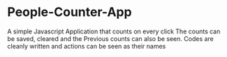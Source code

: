 # People-Counter-App
A simple Javascript Application that counts on every click
The counts can be saved, cleared and the Previous counts can also be seen.
Codes are cleanly written and actions can be seen as their names
